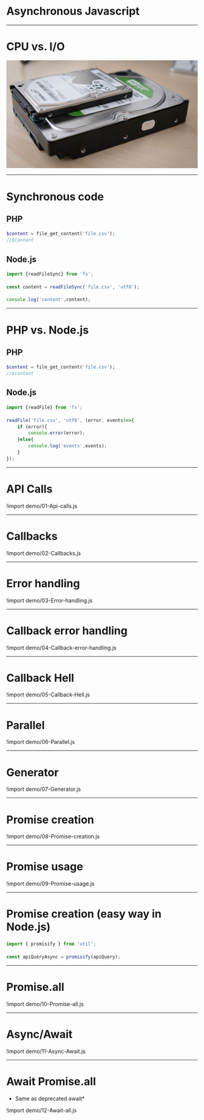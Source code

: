 # Asynchronous Javascript


------------------------

# CPU vs. I/O

![](/content/2019/001-asynchronous-javascript/hdd.jpg)


------------------------

# Synchronous code

## PHP
```php
$content = file_get_content('file.csv');
//$content
```

## Node.js
```javascript
import {readFileSync} from 'fs';

const content = readFileSync('file.csv', 'utf8');

console.log('content',content);
```

------------------------

# PHP vs. Node.js

## PHP
```php
$content = file_get_content('file.csv');
//$content
```

## Node.js
```javascript
import {readFile} from 'fs';

readFile('file.csv', 'utf8', (error, events)=>{
    if (error){
        console.error(error);
    }else{
        console.log('events',events);
    }
});
```

------------------------

# API Calls

!import demo/01-Api-calls.js

------------------------

# Callbacks


!import demo/02-Callbacks.js


------------------------

# Error handling

!import demo/03-Error-handling.js


------------------------

# Callback error handling

!import demo/04-Callback-error-handling.js

------------------------

# Callback Hell

!import demo/05-Callback-Hell.js

------------------------

# Parallel

!import demo/06-Parallel.js

------------------------

# Generator

!import demo/07-Generator.js

------------------------

# Promise creation


!import demo/08-Promise-creation.js


------------------------

# Promise usage


!import demo/09-Promise-usage.js

-----

# Promise creation (easy way in Node.js)

```javascript
import { promisify } from 'util';

const apiQueryAsync = promisify(apiQuery);
```

------------------------

# Promise.all


!import demo/10-Promise-all.js


------------------------

# Async/Await

!import demo/11-Async-Await.js

------------------------

# Await Promise.all

- Same as deprecated await*

!import demo/12-Await-all.js

